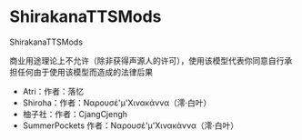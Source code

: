 # ShirakanaTTSMods
ShirakanaTTSMods


商业用途理论上不允许（除非获得声源人的许可），使用该模型代表你同意自行承担任何由于使用该模型而造成的法律后果


- Atri：作者：落忆
- Shiroha：作者：Ναρουσέ'μ'Χινακάννα（澪·白叶）
- 柚子社：作者：CjangCjengh
- SummerPockets 作者：Ναρουσέ'μ'Χινακάννα（澪·白叶）



